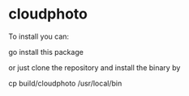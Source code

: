 # cloudphoto

To install you can:
  
  go install this package
  
  or just clone the repository and install the binary by 
  
  cp build/cloudphoto /usr/local/bin
